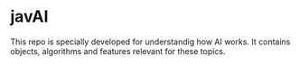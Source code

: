 # javAI

This repo is specially developed for understandig how AI works. It contains objects, algorithms and features relevant for these topics.
